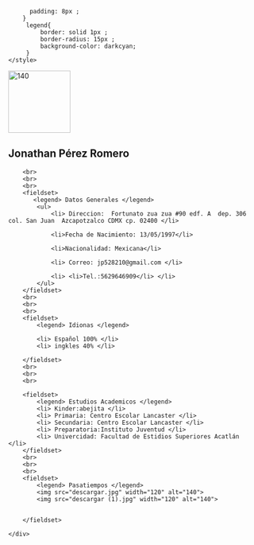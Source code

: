           padding: 8px ;
        } 
         legend{
             border: solid 1px ;
             border-radius: 15px ;
             background-color: darkcyan;
         } 
    </style>
</head>
<body>
    <div id="Nombre">
        <img src="jony.cv.jpg" width="125" alt="140">
        <h2> Jonathan Pérez Romero </h2>

        <br>
        <br>
        <br>
        <fieldset>
           <legend> Datos Generales </legend>
            <ul>
                <li> Direccion:  Fortunato zua zua #90 edf. A  dep. 306 col. San Juan  Azcapotzalco CDMX cp. 02400 </li>
               
                <li>Fecha de Nacimiento: 13/05/1997</li> 
                 
                <li>Nacionalidad: Mexicana</li>
                
                <li> Correo: jp528210@gmail.com </li>
               
                <li> <li>Tel.:5629646909</li> </li>
            </ul>
        </fieldset>
        <br>
        <br>
        <br>
        <fieldset>
            <legend> Idionas </legend>

            <li> Español 100% </li>
            <li> ingkles 40% </li>
            
        </fieldset>
        <br>
        <br>
        <br>

        <fieldset>
            <legend> Estudios Academicos </legend>
            <li> Kinder:abejita </li>
            <li> Primaria: Centro Escolar Lancaster </li>
            <li> Secundaria: Centro Escolar Lancaster </li>
            <li> Preparatoria:Instituto Juventud </li>
            <li> Univercidad: Facultad de Estidios Superiores Acatlán </li> 
        </fieldset>
        <br>
        <br>
        <br>
        <fieldset>
            <legend> Pasatiempos </legend>
            <img src="descargar.jpg" width="120" alt="140">
            <img src="descargar (1).jpg" width="120" alt="140">


        </fieldset>

    </div>
</body>
</html>
